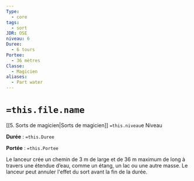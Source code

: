 ```yaml
---
Type:
  - core
tags:
  - sort
JDR: OSE
niveau: 6
Duree:
  - 6 tours
Portee:
  - 36 mètres
Classe:
  - Magicien
aliases:
  - Part water
---
```

# `=this.file.name`  

[[5. Sorts de magicien|Sorts de magicien]] `=this.niveau`e Niveau

**Durée** : `=this.Duree`

**Portée** : `=this.Portee`

Le lanceur crée un chemin de 3 m de large et de 36 m maximum de long à travers une étendue d’eau, comme un étang, un lac ou une autre masse. Le lanceur peut annuler l'effet du sort avant la fin de la durée.

